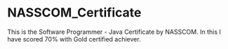 # NASSCOM_Certificate
This is the Software Programmer - Java Certificate by NASSCOM. In this I have scored 70% with Gold certified achiever.
